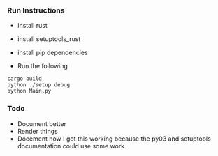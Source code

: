 ### Run Instructions

- install rust
- install setuptools_rust
- install pip dependencies

- Run the following

```
cargo build
python ./setup debug
python Main.py
```

### Todo
- Document better
- Render things
- Docement how I got this working because the 
py03 and setuptools documentation could use some 
work